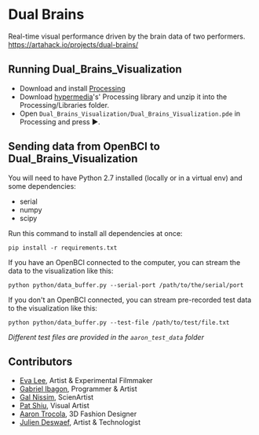 # Dual Brains

Real-time visual performance driven by the brain data of two performers.  
https://artahack.io/projects/dual-brains/

## Running Dual_Brains_Visualization

 - Download and install [Processing](https://processing.org/)
 - Download [hypermedia](https://ubaa.net/shared/processing/udp/)'s' Processing library and unzip it into the Processing/Libraries folder.
 - Open `Dual_Brains_Visualization/Dual_Brains_Visualization.pde` in Processing and press ▶️.

## Sending data from OpenBCI to Dual_Brains_Visualization

You will need to have Python 2.7 installed (locally or in a virtual env) and some dependencies:
  - serial
  - numpy
  - scipy

Run this command to install all dependencies at once:

```pip install -r requirements.txt```

If you have an OpenBCI connected to the computer, you can stream the data to the visualization like this:

```python python/data_buffer.py --serial-port /path/to/the/serial/port```

If you don't an OpenBCI connected, you can stream pre-recorded test data to the visualization like this:

```python python/data_buffer.py --test-file /path/to/test/file.txt```

_Different test files are provided in the `aaron_test_data` folder_

## Contributors
 - [Eva Lee](http://www.evaleestudio.com/), Artist & Experimental Filmmaker
 - [Gabriel Ibagon](https://github.com/gabrielibagon), Programmer & Artist
 - [Gal Nissim](https://www.galnissim.com/), ScienArtist
 - [Pat Shiu](http://patshiu.com/), Visual Artist
 - [Aaron Trocola](http://threeformfashion.com/), 3D Fashion Designer
 - [Julien Deswaef](https://xuv.be), Artist & Technologist
